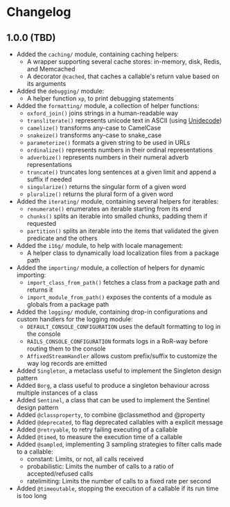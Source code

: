 # Changelog

## 1.0.0 (TBD)

- Added the `caching/` module, containing caching helpers:
    - A wrapper supporting several cache stores: in-memory, disk, Redis, and Memcached
    - A decorator `@cached`, that caches a callable's return value based on its arguments
- Added the `debugging/` module:
    - A helper function `xp`, to print debugging statements
- Added the `formatting/` module, a collection of helper functions:
    - `oxford_join()` joins strings in a human-readable way
    - `transliterate()` represents unicode text in ASCII (using [Unidecode](https://github.com/avian2/unidecode))
    - `camelize()` transforms any-case to CamelCase
    - `snakeize()` transforms any-case to snake\_case
    - `parameterize()` formats a given string to be used in URLs
    - `ordinalize()` represents numbers in their ordinal representations
    - `adverbize()` represents numbers in their numeral adverb representations
    - `truncate()` truncates long sentences at a given limit and append a suffix if needed
    - `singularize()` returns the singular form of a given word
    - `pluralize()` returns the plural form of a given word
- Added the `iterating/` module, containing several helpers for iterables:
    - `renumerate()` enumerates an iterable starting from its end
    - `chunks()` splits an iterable into smalled chunks, padding them if requested
    - `partition()` splits an iterable into the items that validated the given predicate and the others
- Added the `i16g/` module, to help with locale management:
    - A helper class to dynamically load localization files from a package path
- Added the `importing/` module, a collection of helpers for dynamic importing:
    - `import_class_from_path()` fetches a class from a package path and returns it
    - `import_module_from_path()` exposes the contents of a module as globals from a package path
- Added the `logging/` module, containing drop-in configurations and custom handlers for the logging module:
    - `DEFAULT_CONSOLE_CONFIGURATION` uses the default formatting to log in the console
    - `RAILS_CONSOLE_CONFIGURATION` formats logs in a RoR-way before routing them to the console
    - `AffixedStreamHandler` allows custom prefix/suffix to customize the way log records are emitted
- Added `Singleton`, a metaclass useful to implement the Singleton design pattern
- Added `Borg`, a class useful to produce a singleton behaviour across multiple instances of a class
- Added `Sentinel`, a class that can be used to implement the Sentinel design pattern
- Added `@classproperty`, to combine @classmethod and @property
- Added `@deprecated`, to flag deprecated callables with a explicit message
- Added `@retryable`, to retry failing executing of a callable
- Added `@timed`, to measure the execution time of a callable
- Added `@sampled`, implementing 3 sampling strategies to filter calls made to a callable:
    - constant: Limits, or not, all calls received
    - probabilistic: Limits the number of calls to a ratio of accepted/refused calls
    - ratelimiting: Limits the number of calls to a fixed rate per second
- Added `@timeoutable`, stopping the execution of a callable if its run time is too long
